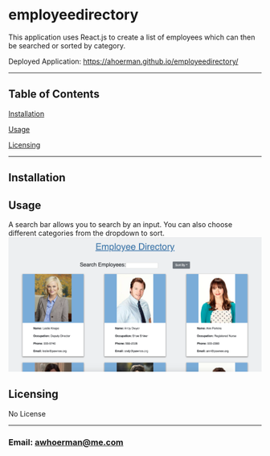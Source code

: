# employeedirectory

This application uses React.js to create a list of employees which can then be searched or sorted by category.

Deployed Application: https://ahoerman.github.io/employeedirectory/
 ***
    
## Table of Contents
[Installation](#Installation)

[Usage](#Usage)
    
[Licensing](#Licensing)
    
***
    
## Installation


## Usage
A search bar allows you to search by an input. You can also choose different categories from the dropdown to sort.
![screenshot](./public/images/EmployeeDir.png)
    
## Licensing
No License
    
    
***
    
### Email: awhoerman@me.com

    